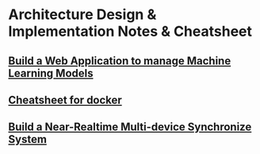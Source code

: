 # Architecture Design & Implementation Notes & Cheatsheet

## [Build a Web Application to manage Machine Learning Models](./blob/master/WebAppForManageModels.md)
## [Cheatsheet for docker](./blob/master/docker-cheatsheet.md)
## [Build a Near-Realtime Multi-device Synchronize System](./blob/master/RealTimeSynchronizeSystem.md)

